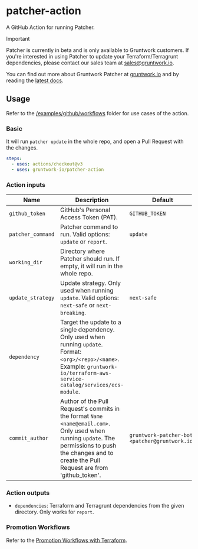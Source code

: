 # patcher-action
A GitHub Action for running Patcher.

> [!IMPORTANT]
> Patcher is currently in beta and is only available to Gruntwork customers. If you're interested in using Patcher to update your
> Terraform/Terragrunt dependencies, please contact our sales team at sales@gruntwork.io.

You can find out more about Gruntwork Patcher at [gruntwork.io](https://gruntwork.io/patcher) and by reading the [latest docs](https://docs.gruntwork.io/patcher/).

## Usage

Refer to the [/examples/github/workflows](/examples/github/workflows) folder for use cases of the action.

### Basic 
It will run `patcher update` in the whole repo, and open a Pull Request with the changes.

```yaml
steps:
  - uses: actions/checkout@v3
  - uses: gruntwork-io/patcher-action
```

### Action inputs

| Name              | Description                                                                                                                                                                                              | Default                                        |
|-------------------|----------------------------------------------------------------------------------------------------------------------------------------------------------------------------------------------------------|------------------------------------------------|
| `github_token`    | GitHub's Personal Access Token (PAT).                                                                                                                                                                    | `GITHUB_TOKEN`                                 |
| `patcher_command` | Patcher command to run. Valid options: `update` or `report`.                                                                                                                                             | `update`                                       |
| `working_dir`     | Directory where Patcher should run. If empty, it will run in the whole repo.                                                                                                                             |                                                |
| `update_strategy` | Update strategy. Only used when running `update`. Valid options: `next-safe` or `next-breaking`.                                                                                                         | `next-safe`                                    |
| `dependency`      | Target the update to a single dependency. Only used when running `update`. Format: `<org>/<repo>/<name>`. Example: `gruntwork-io/terraform-aws-service-catalog/services/ecs-module`.                     |                                                |
| `commit_author`   | Author of the Pull Request's commits in the format `Name <name@email.com>`. Only used when running `update`. The permissions to push the changes and to create the Pull Request are from 'github_token'. | `gruntwork-patcher-bot <patcher@gruntwork.io>` |

### Action outputs
- `dependencies`: Terraform and Terragrunt dependencies from the given directory. Only works for `report`.

### Promotion Workflows 

Refer to the [Promotion Workflows with Terraform](https://blog.gruntwork.io/promotion-workflows-with-terraform-13c05bed953d).

